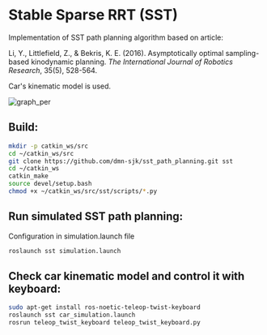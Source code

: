 # Stable Sparse RRT (SST)
Implementation of SST path planning algorithm based on article: 

Li, Y., Littlefield, Z., & Bekris, K. E. (2016). Asymptotically optimal sampling-based kinodynamic planning. *The International Journal of Robotics Research*, 35(5), 528-564.

Car's kinematic model is used.

![graph_per](https://user-images.githubusercontent.com/71564608/123539179-ad443180-d738-11eb-91eb-05ca4403956f.png)

## Build:
```bash
mkdir -p catkin_ws/src
cd ~/catkin_ws/src
git clone https://github.com/dmn-sjk/sst_path_planning.git sst
cd ~/catkin_ws
catkin_make
source devel/setup.bash
chmod +x ~/catkin_ws/src/sst/scripts/*.py
```

## Run simulated SST path planning:
Configuration in simulation.launch file
```bash
roslaunch sst simulation.launch
```

## Check car kinematic model and control it with keyboard:
```bash
sudo apt-get install ros-noetic-teleop-twist-keyboard
roslaunch sst car_simulation.launch
rosrun teleop_twist_keyboard teleop_twist_keyboard.py
```
